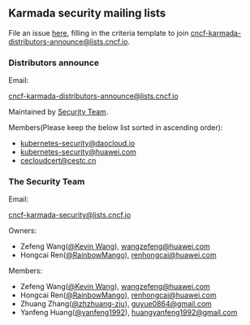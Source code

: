 ## Karmada security mailing lists

File an issue [here](https://github.com/karmada-io/community/issues/new?template=distributors-application.md), filling in the criteria template to join [cncf-karmada-distributors-announce@lists.cncf.io](mailto:cncf-karmada-distributors-announce@lists.cncf.io).

### Distributors announce

Email:

cncf-karmada-distributors-announce@lists.cncf.io

Maintained by [Security Team](#the-security-team).

Members(Please keep the below list sorted in ascending order):
- kubernetes-security@daocloud.io
- kubernetes-security@huawei.com
- cecloudcert@cestc.cn

### The Security Team

Email:

cncf-karmada-security@lists.cncf.io

Owners:

- Zefeng Wang([@Kevin Wang](https://github.com/kevin-wangzefeng)), [wangzefeng@huawei.com](mailto:wangzefeng@huawei.com)
- Hongcai Ren([@RainbowMango](https://github.com/rainbowmango)), [renhongcai@huawei.com](mailto:renhongcai@huawei.com)

Members:

- Zefeng Wang([@Kevin Wang](https://github.com/kevin-wangzefeng)), [wangzefeng@huawei.com](mailto:wangzefeng@huawei.com)
- Hongcai Ren([@RainbowMango](https://github.com/rainbowmango)), [renhongcai@huawei.com](mailto:renhongcai@huawei.com)
- Zhuang Zhang([@zhzhuang-zju](https://github.com/zhzhuang-zju)), [guyue0864@gmail.com](mailto:guyue0864@gmail.com)
- Yanfeng Huang([@yanfeng1992](https://github.com/yanfeng1992)), [huangyanfeng1992@gmail.com](mailto:huangyanfeng1992@gmail.com)
